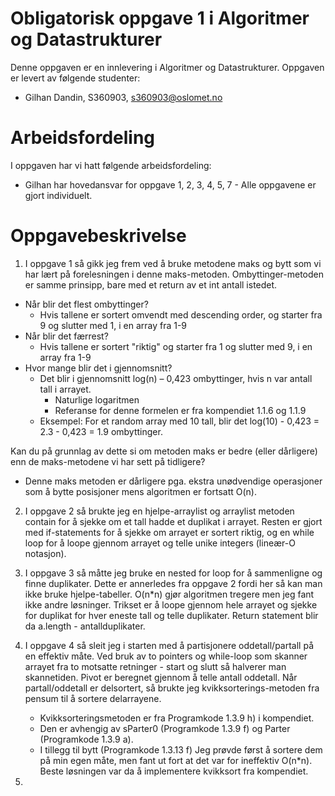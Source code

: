 # Obligatorisk oppgave 1 i Algoritmer og Datastrukturer

Denne oppgaven er en innlevering i Algoritmer og Datastrukturer. 
Oppgaven er levert av følgende studenter:
* Gilhan Dandin, S360903, s360903@oslomet.no


# Arbeidsfordeling

I oppgaven har vi hatt følgende arbeidsfordeling:
* Gilhan har hovedansvar for oppgave 1, 2, 3, 4, 5, 7 - Alle oppgavene er gjort individuelt.

# Oppgavebeskrivelse

1. I oppgave 1 så gikk jeg frem ved å bruke metodene maks og bytt som vi har lært
på forelesningen i denne maks-metoden. Ombyttinger-metoden er samme prinsipp,
bare med et return av et int antall istedet.

* Når blir det flest ombyttinger? 
  * Hvis tallene er sortert omvendt med descending order, og starter fra 9 og slutter med 1, i en array fra 1-9
* Når blir det færrest?
  * Hvis tallene er sortert "riktig" og starter fra 1 og slutter med 9, i en array fra 1-9
* Hvor mange blir det i gjennomsnitt?
  * Det blir i gjennomsnitt log(n) – 0,423 ombyttinger, hvis n var antall tall i arrayet.
    * Naturlige logaritmen
    * Referanse for denne formelen er fra kompendiet 1.1.6 og 1.1.9
  * Eksempel: For et random array med 10 tall, blir det log(10) - 0,423 = 2.3 - 0,423 = 1.9 ombyttinger.

Kan du på grunnlag av dette si om metoden maks er bedre (eller dårligere)
enn de maks-metodene vi har sett på tidligere?
* Denne maks metoden er dårligere pga. ekstra unødvendige operasjoner som å bytte posisjoner mens algoritmen
  er fortsatt O(n).


2. I oppgave 2 så brukte jeg en hjelpe-arraylist og arraylist metoden contain for å sjekke om et tall
hadde et duplikat i arrayet. Resten er gjort med if-statements for å sjekke om arrayet er sortert riktig, og en while
loop for å loope gjennom arrayet og telle unike integers (lineær-O notasjon). 

3. I oppgave 3 så måtte jeg bruke en nested for loop for å sammenligne og finne duplikater. Dette er annerledes
  fra oppgave 2 fordi her så kan man ikke bruke hjelpe-tabeller. O(n*n) gjør algoritmen tregere men jeg fant ikke andre løsninger.
  Trikset er å loope gjennom hele arrayet og sjekke for duplikat for hver eneste tall og telle duplikater. 
  Return statement blir da a.length - antallduplikater.

4. I oppgave 4 så sleit jeg i starten med å partisjonere oddetall/partall på en effektiv måte. Ved bruk av to pointers og while-loop
som skanner arrayet fra to motsatte retninger - start og slutt så halverer man skannetiden. 
Pivot er beregnet gjennom å telle antall oddetall.
Når partall/oddetall er delsortert, så brukte jeg kvikksorterings-metoden fra pensum til å sortere delarrayene. 
   * Kvikksorteringsmetoden er fra Programkode 1.3.9 h) i kompendiet. 
   * Den er avhengig av sParter0 (Programkode 1.3.9 f) og Parter (Programkode 1.3.9 a).
   * I tillegg til bytt (Programkode 1.3.13 f)
Jeg prøvde først å sortere dem på min egen måte, men fant ut fort at det var for ineffektiv O(n*n). 
Beste løsningen var da å implementere kvikksort fra kompendiet.

5. 
